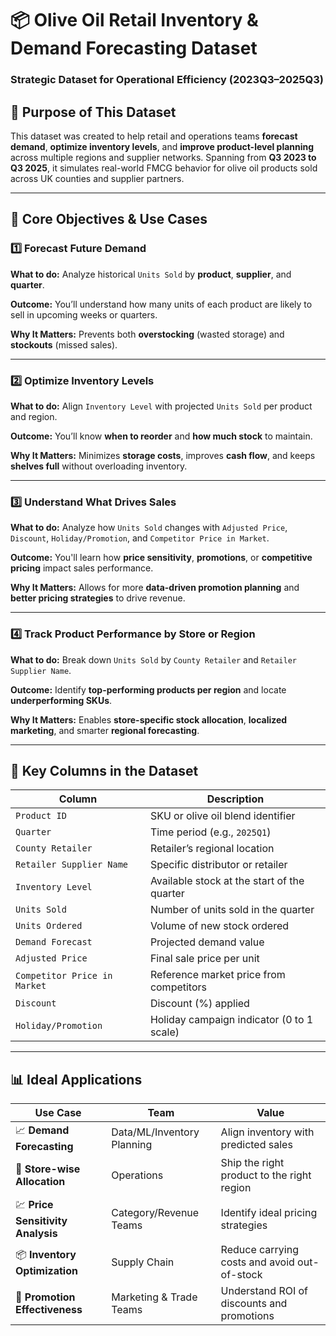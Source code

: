 

# 📦 Olive Oil Retail Inventory & Demand Forecasting Dataset

### Strategic Dataset for Operational Efficiency (2023Q3–2025Q3)

## 🧭 Purpose of This Dataset

This dataset was created to help retail and operations teams **forecast demand**, **optimize inventory levels**, and **improve product-level planning** across multiple regions and supplier networks. Spanning from **Q3 2023 to Q3 2025**, it simulates real-world FMCG behavior for olive oil products sold across UK counties and supplier partners.

---

## 📌 Core Objectives & Use Cases

### 1️⃣ Forecast Future Demand

**What to do:**
Analyze historical `Units Sold` by **product**, **supplier**, and **quarter**.

**Outcome:**
You’ll understand how many units of each product are likely to sell in upcoming weeks or quarters.

**Why It Matters:**
Prevents both **overstocking** (wasted storage) and **stockouts** (missed sales).

---

### 2️⃣ Optimize Inventory Levels

**What to do:**
Align `Inventory Level` with projected `Units Sold` per product and region.

**Outcome:**
You’ll know **when to reorder** and **how much stock** to maintain.

**Why It Matters:**
Minimizes **storage costs**, improves **cash flow**, and keeps **shelves full** without overloading inventory.

---

### 3️⃣ Understand What Drives Sales

**What to do:**
Analyze how `Units Sold` changes with `Adjusted Price`, `Discount`, `Holiday/Promotion`, and `Competitor Price in Market`.

**Outcome:**
You'll learn how **price sensitivity**, **promotions**, or **competitive pricing** impact sales performance.

**Why It Matters:**
Allows for more **data-driven promotion planning** and **better pricing strategies** to drive revenue.

---

### 4️⃣ Track Product Performance by Store or Region

**What to do:**
Break down `Units Sold` by `County Retailer` and `Retailer Supplier Name`.

**Outcome:**
Identify **top-performing products per region** and locate **underperforming SKUs**.

**Why It Matters:**
Enables **store-specific stock allocation**, **localized marketing**, and smarter **regional forecasting**.

---

## 🧾 Key Columns in the Dataset

| Column                       | Description                                 |
| ---------------------------- | ------------------------------------------- |
| `Product ID`                 | SKU or olive oil blend identifier           |
| `Quarter`                    | Time period (e.g., `2025Q1`)                |
| `County Retailer`            | Retailer’s regional location                |
| `Retailer Supplier Name`     | Specific distributor or retailer            |
| `Inventory Level`            | Available stock at the start of the quarter |
| `Units Sold`                 | Number of units sold in the quarter         |
| `Units Ordered`              | Volume of new stock ordered                 |
| `Demand Forecast`            | Projected demand value                      |
| `Adjusted Price`             | Final sale price per unit                   |
| `Competitor Price in Market` | Reference market price from competitors     |
| `Discount`                   | Discount (%) applied                        |
| `Holiday/Promotion`          | Holiday campaign indicator (0 to 1 scale)   |

---

## 📊 Ideal Applications

| Use Case                          | Team                       | Value                                        |
| --------------------------------- | -------------------------- | -------------------------------------------- |
| 📈 **Demand Forecasting**         | Data/ML/Inventory Planning | Align inventory with predicted sales         |
| 🏬 **Store-wise Allocation**      | Operations                 | Ship the right product to the right region   |
| 💹 **Price Sensitivity Analysis** | Category/Revenue Teams     | Identify ideal pricing strategies            |
| 📦 **Inventory Optimization**     | Supply Chain               | Reduce carrying costs and avoid out-of-stock |
| 🧠 **Promotion Effectiveness**    | Marketing & Trade Teams    | Understand ROI of discounts and promotions   |


